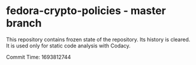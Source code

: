 # fedora-crypto-policies - master branch

This repository contains frozen state of the repository.
Its history is cleared. It is used only for static code
analysis with Codacy.

Commit Time: 1693812744
